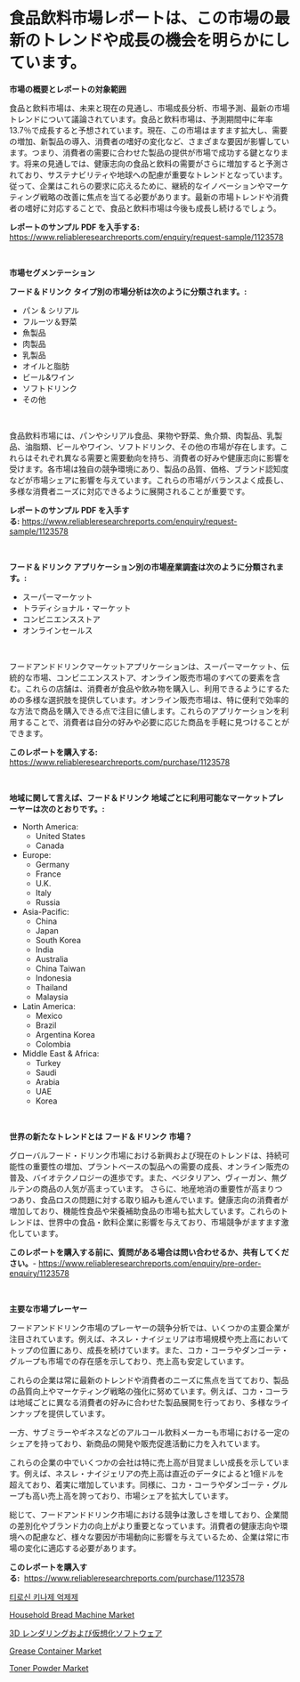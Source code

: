 <p><h1>食品飲料市場レポートは、この市場の最新のトレンドや成長の機会を明らかにしています。</h1></p><p><strong>市場の概要とレポートの対象範囲</strong></p>
<p><p>食品と飲料市場は、未来と現在の見通し、市場成長分析、市場予測、最新の市場トレンドについて議論されています。食品と飲料市場は、予測期間中に年率13.7％で成長すると予想されています。現在、この市場はますます拡大し、需要の増加、新製品の導入、消費者の嗜好の変化など、さまざまな要因が影響しています。つまり、消費者の需要に合わせた製品の提供が市場で成功する鍵となります。将来の見通しでは、健康志向の食品と飲料の需要がさらに増加すると予測されており、サステナビリティや地球への配慮が重要なトレンドとなっています。従って、企業はこれらの要求に応えるために、継続的なイノベーションやマーケティング戦略の改善に焦点を当てる必要があります。最新の市場トレンドや消費者の嗜好に対応することで、食品と飲料市場は今後も成長し続けるでしょう。</p></p>
<p><strong>レポートのサンプル PDF を入手する:</strong> <a href="https://www.reliableresearchreports.com/enquiry/request-sample/1123578">https://www.reliableresearchreports.com/enquiry/request-sample/1123578</a></p>
<p>&nbsp;</p>
<p><strong>市場セグメンテーション</strong></p>
<p><strong>フード＆ドリンク タイプ別の市場分析は次のように分類されます。:</strong></p>
<p><ul><li>パン & シリアル</li><li>フルーツ＆野菜</li><li>魚製品</li><li>肉製品</li><li>乳製品</li><li>オイルと脂肪</li><li>ビール&ワイン</li><li>ソフトドリンク</li><li>その他</li></ul></p>
<p>&nbsp;</p>
<p><p>食品飲料市場には、パンやシリアル食品、果物や野菜、魚介類、肉製品、乳製品、油脂類、ビールやワイン、ソフトドリンク、その他の市場が存在します。これらはそれぞれ異なる需要と需要動向を持ち、消費者の好みや健康志向に影響を受けます。各市場は独自の競争環境にあり、製品の品質、価格、ブランド認知度などが市場シェアに影響を与えています。これらの市場がバランスよく成長し、多様な消費者ニーズに対応できるように展開されることが重要です。</p></p>
<p><strong>レポートのサンプル PDF を入手する:</strong>&nbsp;<a href="https://www.reliableresearchreports.com/enquiry/request-sample/1123578">https://www.reliableresearchreports.com/enquiry/request-sample/1123578</a></p>
<p>&nbsp;</p>
<p><strong> フード＆ドリンク アプリケーション別の市場産業調査は次のように分類されます。:</strong></p>
<p><ul><li>スーパーマーケット</li><li>トラディショナル・マーケット</li><li>コンビニエンスストア</li><li>オンラインセールス</li></ul></p>
<p>&nbsp;</p>
<p><p>フードアンドドリンクマーケットアプリケーションは、スーパーマーケット、伝統的な市場、コンビニエンスストア、オンライン販売市場のすべての要素を含む。これらの店舗は、消費者が食品や飲み物を購入し、利用できるようにするための多様な選択肢を提供しています。オンライン販売市場は、特に便利で効率的な方法で商品を購入できる点で注目に値します。これらのアプリケーションを利用することで、消費者は自分の好みや必要に応じた商品を手軽に見つけることができます。</p></p>
<p><strong>このレポートを購入する:</strong>&nbsp; <a href="https://www.reliableresearchreports.com/purchase/1123578">https://www.reliableresearchreports.com/purchase/1123578</a></p>
<p>&nbsp;</p>
<p><strong>地域に関して言えば、フード＆ドリンク 地域ごとに利用可能なマーケットプレーヤーは次のとおりです。:</strong></p>
<p><ul>
    <li>
        North America:
        <ul>
            <li>United States</li>
            <li>Canada</li>
        </ul>
    </li>
    <li>
        Europe:
        <ul>
            <li>Germany</li>
            <li>France</li>
            <li>U.K.</li>
            <li>Italy</li>
            <li>Russia</li>
        </ul>
    </li>
    <li>
        Asia-Pacific:
        <ul>
            <li>China</li>
            <li>Japan</li>
            <li>South Korea</li>
            <li>India</li>
            <li>Australia</li>
            <li>China Taiwan</li>
            <li>Indonesia</li>
            <li>Thailand</li>
            <li>Malaysia</li>
        </ul>
    </li>
    <li>
        Latin America:
        <ul>
            <li>Mexico</li>
            <li>Brazil</li>
            <li>Argentina Korea</li>
            <li>Colombia</li>
        </ul>
    </li>
    <li>
        Middle East & Africa:
        <ul>
            <li>Turkey</li>
            <li>Saudi</li>
            <li>Arabia</li>
            <li>UAE</li>
            <li>Korea</li>
        </ul>
    </li>
    </ul></p>
<p>&nbsp;</p>
<p><strong>世界の新たなトレンドとは フード＆ドリンク 市場？</strong></p>
<p><p>グローバルフード・ドリンク市場における新興および現在のトレンドは、持続可能性の重要性の増加、プラントベースの製品への需要の成長、オンライン販売の普及、バイオテクノロジーの進歩です。また、ベジタリアン、ヴィーガン、無グルテンの商品の人気が高まっています。 さらに、地産地消の重要性が高まりつつあり、食品ロスの問題に対する取り組みも進んでいます。健康志向の消費者が増加しており、機能性食品や栄養補助食品の市場も拡大しています。これらのトレンドは、世界中の食品・飲料企業に影響を与えており、市場競争がますます激化しています。</p></p>
<p><strong>このレポートを購入する前に、質問がある場合は問い合わせるか、共有してください。</strong>- <a href="https://www.reliableresearchreports.com/enquiry/pre-order-enquiry/1123578">https://www.reliableresearchreports.com/enquiry/pre-order-enquiry/1123578</a></p>
<p>&nbsp;</p>
<p><strong>主要な市場プレーヤー</strong></p>
<p><p>フードアンドドリンク市場のプレーヤーの競争分析では、いくつかの主要企業が注目されています。例えば、ネスレ・ナイジェリアは市場規模や売上高においてトップの位置にあり、成長を続けています。また、コカ・コーラやダンゴーテ・グループも市場での存在感を示しており、売上高も安定しています。</p><p>これらの企業は常に最新のトレンドや消費者のニーズに焦点を当てており、製品の品質向上やマーケティング戦略の強化に努めています。例えば、コカ・コーラは地域ごとに異なる消費者の好みに合わせた製品展開を行っており、多様なラインナップを提供しています。</p><p>一方、サブミラーやギネスなどのアルコール飲料メーカーも市場における一定のシェアを持っており、新商品の開発や販売促進活動に力を入れています。</p><p>これらの企業の中でいくつかの会社は特に売上高が目覚ましい成長を示しています。例えば、ネスレ・ナイジェリアの売上高は直近のデータによると1億ドルを超えており、着実に増加しています。同様に、コカ・コーラやダンゴーテ・グループも高い売上高を誇っており、市場シェアを拡大しています。</p><p>総じて、フードアンドドリンク市場における競争は激しさを増しており、企業間の差別化やブランド力の向上がより重要となっています。消費者の健康志向や環境への配慮など、様々な要因が市場動向に影響を与えているため、企業は常に市場の変化に適応する必要があります。</p></p>
<p><strong>このレポートを購入する:</strong>&nbsp;&nbsp;<a href="https://www.reliableresearchreports.com/purchase/1123578">https://www.reliableresearchreports.com/purchase/1123578</a></p>
<p><p><a href="https://github.com/vdhdwjyp90142/Market-Research-Report-List-1/blob/main/9872626192616.md">티로신 키나제 억제제</a></p><p><a href="https://issuu.com/reportprime-2/docs/household-bread-machine-market-size-2030.pptx">Household Bread Machine Market</a></p><p><a href="https://github.com/sghwr779811674/Market-Research-Report-List-1/blob/main/4084736192891.md">3D レンダリングおよび仮想化ソフトウェア</a></p><p><a href="https://github.com/dringals/Market-Research-Report-List-3/blob/main/grease-container-market.md">Grease Container Market</a></p><p><a href="https://github.com/lbird53714/Market-Research-Report-List-3/blob/main/toner-powder-market.md">Toner Powder Market</a></p></p>